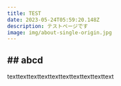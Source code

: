 ```yaml
---
title: TEST
date: 2023-05-24T05:59:20.148Z
description: テストページです
image: img/about-single-origin.jpg
---
```

## **\#﻿# abcd**

t﻿extt﻿extt﻿extt﻿extt﻿extt﻿extt﻿extt﻿extt﻿extt﻿ext